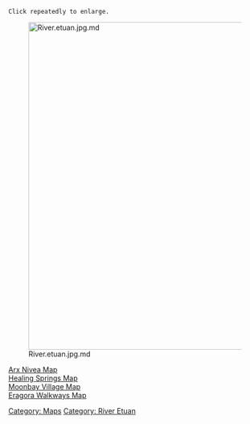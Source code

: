 `Click repeatedly to enlarge.`

<figure>
<img src="River.etuan.jpg.md" title="River.etuan.jpg.md" width="650"
alt="River.etuan.jpg.md" />
<figcaption aria-hidden="true">River.etuan.jpg.md</figcaption>
</figure>

[Arx Nivea Map](Arx_Nivea_Map "wikilink")  
[Healing Springs Map](Healing_Springs_Map "wikilink")  
[Moonbay Village Map](Moonbay_Village_Map "wikilink")  
[Eragora Walkways Map](Eragora_Walkways_Map "wikilink")  

[Category: Maps](Category:_Maps "wikilink") [Category: River
Etuan](Category:_River_Etuan "wikilink")
